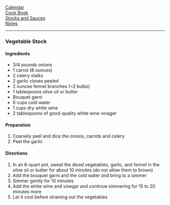 [Calendar](https://github.com/vmsmith/CookBook/EDT/master/calendar.md)   
[Cook Book](https://github.com/vmsmith/CookBook/blob/master/README.md)    
[Stocks and Sauces](https://github.com/vmsmith/CookBook/blob/master/sauces.md)   
[Notes](https://github.com/vmsmith/CookBook/blob/master/notes.md)    

-----  

### Vegetable Stock  

#### Ingredients  

* 3/4 pounds onions  
* 1 carrot (8 ounces)  
* 2 celery stalks    
* 2 garlic cloves peeled  
* 2 ounces fennel branches (~2 bulbs)  
* 1 tablespoons olive oil or butter  
* Bouquet garni  
* 6 cups cold water  
* 1 cups dry white wine  
* 2 tablespoons of good-quality white wine vinager  

#### Preparation  

1. Coarsely peel and dice the onions, carrots and celery  
2. Peel the garlic

#### Directions

1. In an 8-quart pot, sweat the diced vegetables, garlic, and fennel in the olive oil or butter for about 10 minutes (do not allow them to brown)      
2. Add the bouquet garni and the cold water and bring to a simmer  
3. Simmer gently for 10 minutes    
4. Add the white wine and vinegar and continue simmering for 15 to 20 minutes more    
5. Let it cool before straining out the vegetables    
